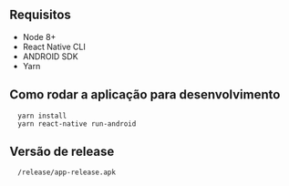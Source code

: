 ## Requisitos

* Node 8+
* React Native CLI
* ANDROID SDK
* Yarn

## Como rodar a aplicação para desenvolvimento

```
  yarn install
  yarn react-native run-android
```
## Versão de release
```
  /release/app-release.apk
```
